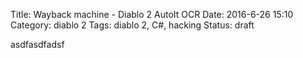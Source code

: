 Title: Wayback machine - Diablo 2 AutoIt OCR
Date: 2016-6-26 15:10
Category: diablo 2
Tags: diablo 2, C#, hacking
Status: draft

asdfasdfadsf